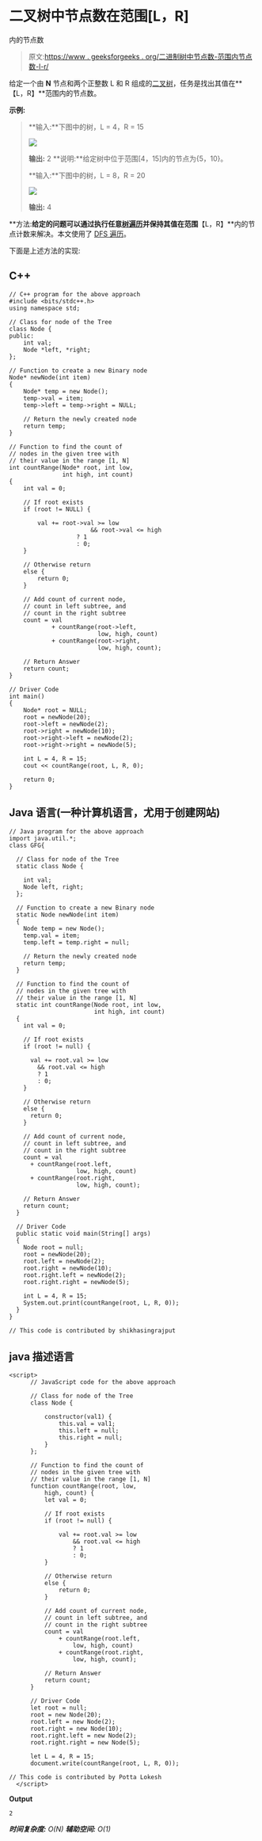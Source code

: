 # 二叉树中节点数在范围[L，R]

内的节点数

> 原文:[https://www . geeksforgeeks . org/二进制树中节点数-范围内节点数-l-r/](https://www.geeksforgeeks.org/count-of-nodes-in-a-binary-tree-having-their-nodes-in-range-l-r/)

给定一个由 **N** 节点和两个正整数 L 和 R 组成的[二叉树](https://www.geeksforgeeks.org/binary-tree-data-structure/)，任务是找出其值在**【L，R】**范围内的节点数。

**示例:**

> **输入:**下图中的树，L = 4，R = 15
> 
> ![](img/b55665dfccbc8687158718d2d275c6d8.png)
> 
> **输出:** 2
> **说明:**给定树中位于范围[4，15]内的节点为{5，10}。
> 
> **输入:**下图中的树，L = 8，R = 20
> 
> ![](img/e233bc589102ed44b2f8ac3519c72388.png)
> 
> **输出:** 4

**方法:**给定的问题可以通过执行任意[树遍历](https://www.geeksforgeeks.org/tree-traversals-inorder-preorder-and-postorder/)并保持其值在范围**【L，R】**内的节点计数来解决。本文使用了 [DFS 遍历](https://www.geeksforgeeks.org/dfs-traversal-of-a-tree-using-recursion/)。

下面是上述方法的实现:

## C++

```
// C++ program for the above approach
#include <bits/stdc++.h>
using namespace std;

// Class for node of the Tree
class Node {
public:
    int val;
    Node *left, *right;
};

// Function to create a new Binary node
Node* newNode(int item)
{
    Node* temp = new Node();
    temp->val = item;
    temp->left = temp->right = NULL;

    // Return the newly created node
    return temp;
}

// Function to find the count of
// nodes in the given tree with
// their value in the range [1, N]
int countRange(Node* root, int low,
               int high, int count)
{
    int val = 0;

    // If root exists
    if (root != NULL) {

        val += root->val >= low
                       && root->val <= high
                   ? 1
                   : 0;
    }

    // Otherwise return
    else {
        return 0;
    }

    // Add count of current node,
    // count in left subtree, and
    // count in the right subtree
    count = val
            + countRange(root->left,
                         low, high, count)
            + countRange(root->right,
                         low, high, count);

    // Return Answer
    return count;
}

// Driver Code
int main()
{
    Node* root = NULL;
    root = newNode(20);
    root->left = newNode(2);
    root->right = newNode(10);
    root->right->left = newNode(2);
    root->right->right = newNode(5);

    int L = 4, R = 15;
    cout << countRange(root, L, R, 0);

    return 0;
}
```

## Java 语言(一种计算机语言，尤用于创建网站)

```
// Java program for the above approach
import java.util.*;
class GFG{

  // Class for node of the Tree
  static class Node {

    int val;
    Node left, right;
  };

  // Function to create a new Binary node
  static Node newNode(int item)
  {
    Node temp = new Node();
    temp.val = item;
    temp.left = temp.right = null;

    // Return the newly created node
    return temp;
  }

  // Function to find the count of
  // nodes in the given tree with
  // their value in the range [1, N]
  static int countRange(Node root, int low,
                        int high, int count)
  {
    int val = 0;

    // If root exists
    if (root != null) {

      val += root.val >= low
        && root.val <= high
        ? 1
        : 0;
    }

    // Otherwise return
    else {
      return 0;
    }

    // Add count of current node,
    // count in left subtree, and
    // count in the right subtree
    count = val
      + countRange(root.left,
                   low, high, count)
      + countRange(root.right,
                   low, high, count);

    // Return Answer
    return count;
  }

  // Driver Code
  public static void main(String[] args)
  {
    Node root = null;
    root = newNode(20);
    root.left = newNode(2);
    root.right = newNode(10);
    root.right.left = newNode(2);
    root.right.right = newNode(5);

    int L = 4, R = 15;
    System.out.print(countRange(root, L, R, 0));
  }
}

// This code is contributed by shikhasingrajput
```

## java 描述语言

```
<script>
      // JavaScript code for the above approach

      // Class for node of the Tree
      class Node {

          constructor(val1) {
              this.val = val1;
              this.left = null;
              this.right = null;
          }
      };

      // Function to find the count of
      // nodes in the given tree with
      // their value in the range [1, N]
      function countRange(root, low,
          high, count) {
          let val = 0;

          // If root exists
          if (root != null) {

              val += root.val >= low
                  && root.val <= high
                  ? 1
                  : 0;
          }

          // Otherwise return
          else {
              return 0;
          }

          // Add count of current node,
          // count in left subtree, and
          // count in the right subtree
          count = val
              + countRange(root.left,
                  low, high, count)
              + countRange(root.right,
                  low, high, count);

          // Return Answer
          return count;
      }

      // Driver Code
      let root = null;
      root = new Node(20);
      root.left = new Node(2);
      root.right = new Node(10);
      root.right.left = new Node(2);
      root.right.right = new Node(5);

      let L = 4, R = 15;
      document.write(countRange(root, L, R, 0));

// This code is contributed by Potta Lokesh
  </script>
```

**Output**

```
2
```

***时间复杂度:** O(N)*
***辅助空间:** O(1)*